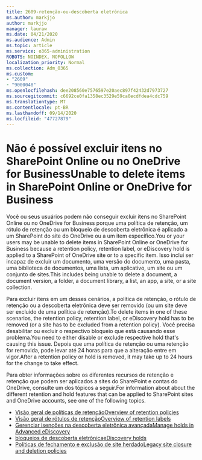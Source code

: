 ```yaml
---
title: 2609-retenção-ou-descoberta eletrônica
ms.author: markjjo
author: markjjo
manager: lauraw
ms.date: 04/21/2020
ms.audience: Admin
ms.topic: article
ms.service: o365-administration
ROBOTS: NOINDEX, NOFOLLOW
localization_priority: Normal
ms.collection: Adm_O365
ms.custom:
- "2609"
- "9000048"
ms.openlocfilehash: dee208560e7576597e20aec897f42432d7973727
ms.sourcegitcommit: c6692ce0fa1358ec3529e59ca0ecdfdea4cdc759
ms.translationtype: MT
ms.contentlocale: pt-BR
ms.lasthandoff: 09/14/2020
ms.locfileid: "47727879"
---
```

# <a name="unable-to-delete-items-in-sharepoint-online-or-onedrive-for-business"></a><span data-ttu-id="80dd8-102">Não é possível excluir itens no SharePoint Online ou no OneDrive for Business</span><span class="sxs-lookup"><span data-stu-id="80dd8-102">Unable to delete items in SharePoint Online or OneDrive for Business</span></span>

<span data-ttu-id="80dd8-103">Você ou seus usuários podem não conseguir excluir itens no SharePoint Online ou no OneDrive for Business porque uma política de retenção, um rótulo de retenção ou um bloqueio de descoberta eletrônica é aplicado a um SharePoint do site do OneDrive ou a um item específico.</span><span class="sxs-lookup"><span data-stu-id="80dd8-103">You or your users may be unable to delete items in SharePoint Online or OneDrive for Business because a retention policy, retention label, or eDiscovery hold is applied to a SharePoint of OneDrive site or to a specific item.</span></span> <span data-ttu-id="80dd8-104">Isso inclui ser incapaz de excluir um documento, uma versão do documento, uma pasta, uma biblioteca de documentos, uma lista, um aplicativo, um site ou um conjunto de sites.</span><span class="sxs-lookup"><span data-stu-id="80dd8-104">This includes being unable to delete a document, a document version, a folder, a document library, a list, an app, a site, or a site collection.</span></span> 

<span data-ttu-id="80dd8-105">Para excluir itens em um desses cenários, a política de retenção, o rótulo de retenção ou a descoberta eletrônica deve ser removido (ou um site deve ser excluído de uma política de retenção).</span><span class="sxs-lookup"><span data-stu-id="80dd8-105">To delete items in one of these scenarios, the retention policy, retention label, or eDiscovery hold has to be removed (or a site has to be excluded from a retention policy).</span></span> <span data-ttu-id="80dd8-106">Você precisa desabilitar ou excluir o respectivo bloqueio que está causando esse problema.</span><span class="sxs-lookup"><span data-stu-id="80dd8-106">You need to either disable or exclude respective hold that's causing this issue.</span></span> <span data-ttu-id="80dd8-107">Depois que uma política de retenção ou uma retenção for removida, pode levar até 24 horas para que a alteração entre em vigor.</span><span class="sxs-lookup"><span data-stu-id="80dd8-107">After a retention policy or hold is removed, it may take up to 24 hours for the change to take effect.</span></span> 

<span data-ttu-id="80dd8-108">Para obter informações sobre os diferentes recursos de retenção e retenção que podem ser aplicados a sites do SharePoint e contas do OneDrive, consulte um dos tópicos a seguir.</span><span class="sxs-lookup"><span data-stu-id="80dd8-108">For information about about the different retention and hold features that can be applied to SharePoint sites and OneDrive accounts, see one of the following topics.</span></span>

- [<span data-ttu-id="80dd8-109">Visão geral de políticas de retenção</span><span class="sxs-lookup"><span data-stu-id="80dd8-109">Overview of retention policies</span></span>](https://docs.microsoft.com/microsoft-365/compliance/retention-policies)
- [<span data-ttu-id="80dd8-110">Visão geral de rótulos de retenção</span><span class="sxs-lookup"><span data-stu-id="80dd8-110">Overview of retention labels</span></span>](https://docs.microsoft.com/microsoft-365/compliance/labels)
- [<span data-ttu-id="80dd8-111">Gerenciar isenções na descoberta eletrônica avançada</span><span class="sxs-lookup"><span data-stu-id="80dd8-111">Manage holds in Advanced eDiscovery</span></span>](https://docs.microsoft.com/microsoft-365/compliance/managing-holds)
- [<span data-ttu-id="80dd8-112">bloqueios de descoberta eletrônica</span><span class="sxs-lookup"><span data-stu-id="80dd8-112">eDiscovery holds</span></span>](https://docs.microsoft.com/microsoft-365/compliance/ediscovery-cases#step-4-place-content-locations-on-hold)
- [<span data-ttu-id="80dd8-113">Políticas de fechamento e exclusão de site herdado</span><span class="sxs-lookup"><span data-stu-id="80dd8-113">Legacy site closure and deletion policies</span></span>](https://support.office.com/article/Use-policies-for-site-closure-and-deletion-A8280D82-27FD-48C5-9ADF-8A5431208BA5)